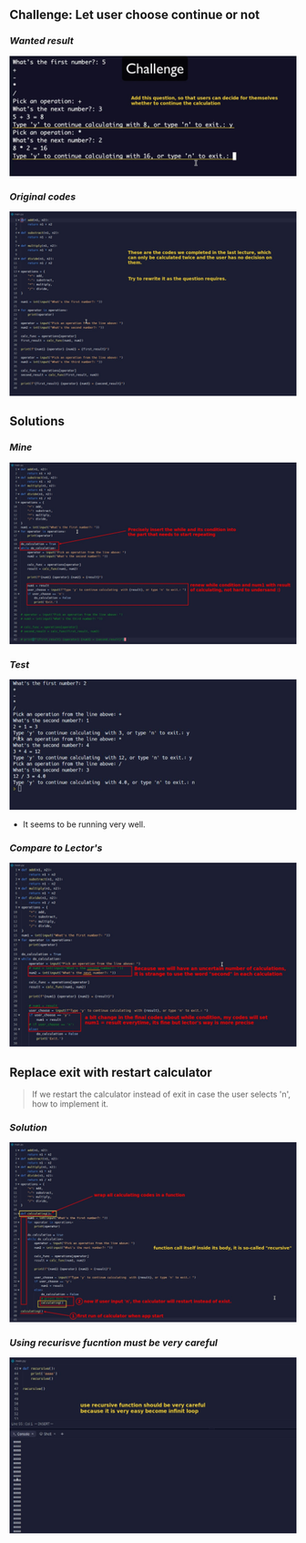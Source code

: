 ## **Challenge: Let user choose continue or not**

### _Wanted result_

![Alt challenge: let user choose continue or not](pic/01.jpg)

### _Original codes_

![Alt original codes](pic/02.jpg)

## **Solutions**

### _Mine_

![Alt my solution](pic/03.jpg)

### _Test_

![Alt test](pic/04.jpg)

- It seems to be running very well.

### _Compare to Lector's_

![Alt compare to lector's](pic/05.jpg)

## **Replace exit with restart calculator**

> If we restart the calculator instead of exit in case the user selects 'n', how to implement it.

### _Solution_

![Alt let calculator restart when 'n' --> recursive](pic/06.jpg)

### _Using recurisve fucntion must be very careful_

![Alt recursive --> infinit loop](pic/07.jpg)
